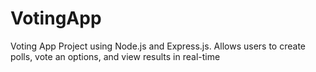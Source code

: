 # VotingApp
Voting App Project using Node.js and Express.js. Allows users to create polls, vote an options, and view results in real-time
